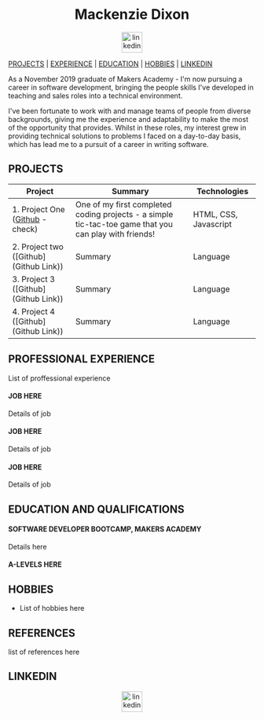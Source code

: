 <h1 align="center">Mackenzie Dixon</h1>
<p align="center">
<a href="#">
<img src="https://www.iconfinder.com/data/icons/free-social-icons/67/linkedin_circle_color-512.png" alt="linkedin" hspace="50" height="42" width="42"></a></p>
</p>

[PROJECTS](#projects) | [EXPERIENCE](#professional-experience) | [EDUCATION](#education-and-qualifications) | [HOBBIES](#hobbies) | [LINKEDIN](#networks-and-media)

As a November 2019 graduate of Makers Academy - I'm now pursuing a career in software development, bringing the people skills I've developed in teaching and sales roles into a technical environment.

I've been fortunate to work with and manage teams of people from diverse backgrounds, giving me the experience and adaptability to make the most of the opportunity that provides. Whilst in these roles, my interest grew in providing technical solutions to problems I faced on a day-to-day basis, which has lead me to a pursuit of a career in writing software.

## PROJECTS
| Project       | Summary       | Technologies  |
| ------------- |---------------| --------------|
| 1. Project One ([Github](https://github.com/mackacavs/tic-tac-toe) - check) | One of my first completed coding projects - a simple tic-tac-toe game that you can play with friends! | HTML, CSS, Javascript |
| 2. Project two ([Github](Github Link))|Summary | Language |
| 3. Project 3 ([Github](Github Link))| Summary | Language |
| 4. Project 4 ([Github](Github Link))| Summary | Language |


## PROFESSIONAL EXPERIENCE
List of proffessional experience

#### JOB HERE

Details of job

#### JOB HERE

Details of job

#### JOB HERE

Details of job

## EDUCATION AND QUALIFICATIONS

#### SOFTWARE DEVELOPER BOOTCAMP, MAKERS ACADEMY

Details here

#### A-LEVELS HERE


## HOBBIES
- List of hobbies here

## REFERENCES

list of references here

## LINKEDIN
<p align="center">

<a href="#">
<img src="https://www.iconfinder.com/data/icons/free-social-icons/67/linkedin_circle_color-512.png" alt="linkedin" hspace="50" height="42" width="42"></a>

</p>
